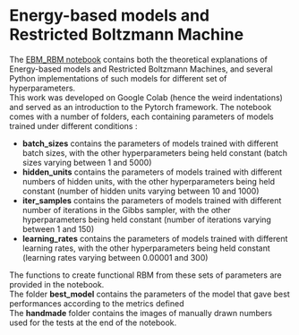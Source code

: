 # Energy-based models and Restricted Boltzmann Machine

The [EBM_RBM notebook](./EBM_RBM.ipynb) contains both the theoretical explanations of Energy-based models and Restricted Boltzmann Machines, and several Python implementations of such models for different set of hyperparameters. <br>
This work was developed on Google Colab (hence the weird indentations) and served as an introduction to the Pytorch framework. The notebook comes with a number of folders, each containing parameters of models trained under different conditions :
 * **batch_sizes** contains the parameters of models trained with different batch sizes, with the other hyperparameters being held constant (batch sizes varying between 1 and 5000)
 * **hidden_units** contains the parameters of models trained with different numbers of hidden units, with the other hyperparameters being held constant (number of hidden units varying between 10 and 1000)
 * **iter_samples** contains the parameters of models trained with different number of iterations in the Gibbs sampler, with the other hyperparameters being held constant (number of iterations varying between 1 and 150)
 * **learning_rates** contains the parameters of models trained with different learning rates, with the other hyperparameters being held constant (learning rates varying between 0.00001 and 300)


The functions to create functional RBM from these sets of parameters are provided in the notebook. <br>
The folder **best_model** contains the parameters of the model that gave best performances according to the metrics defined<br>
The **handmade** folder contains the images of manually drawn numbers used for the tests at the end of the notebook.
